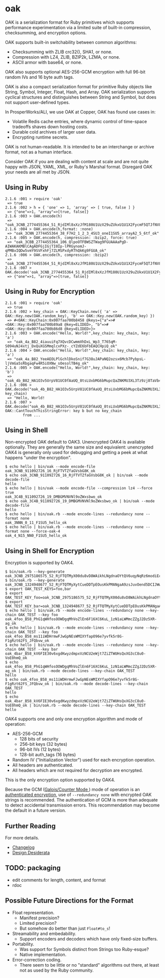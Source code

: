 # oak

OAK is a serialization format for Ruby primitives which supports
performance experimentation via a limited suite of built-in
compression, checksumming, and encryption options.

OAK supports built-in switchability between common algorithms:

  - Checksumming with ZLIB crc32(), SHA1, or none.
  - Compression with LZ4, ZLIB, BZIP2k, LZMA, or none.
  - ASCII armor with base64, or none.

OAK also supports optional AES-256-GCM encryption with full 96-bit
random IVs and 16 byte auth tags.

OAK is also a compact serialization format for primitive Ruby objects
like String, Symbol, Integer, Float, Hash, and Array.  OAK
serialization supports cyclical structures and distinguishes between
String and Symbol, but does not support user-defined types.

In ProsperWorks/ALI, we use OAK at Copper, OAK has found use cases in:

  - Volatile Redis cache entries, where dynamic control of time-space
    tradeoffs shaves down hosting costs.
  - Durable cold archives of larger user data.
  - Encrypting runtime secrets.

OAK is not human-readable.  It is intended to be an interchange or
archive format, not as a human interface.

Consider OAK if you are dealing with content at scale and are not
quite happy with JSON, YAML, XML, or Ruby's Marshal format.  Disregard
OAK your needs are all met by JSON.

## Using in Ruby

```
2.1.6 :001 > require 'oak'
 => true
2.1.6 :002 > h = { 'one' => 1, 'array' => [ true, false ] }
 => {"one"=>1, "array"=>[true, false]}
2.1.6 :003 > OAK.encode(h)
 => "oak_3CNB_2774455364_51_RjdIMl8xXzJfM180U1UzX29uZUkxU1U1X2FycmF5QTJfNV82dGY_ok"
2.1.6 :004 > OAK.encode(h,format: :none)
 => "oak_3CNN_2774455364_38_F7H2_1_2_3_4SU3_oneI1SU5_arrayA2_5_6tf_ok"
2.1.6 :005 > OAK.encode(h, compression: :bzip2, force: true)
 => "oak_3CBB_2774455364_106_QlpoOTFBWSZTWag9FGUAAAaPgD-AIWAKAKMBlCAgADFGjIGjTI0Ip-lPRGynomJ-qPMBxIQDw5vmY9SVFxhFj7ZLMSPxdyRThQkKg9FGUA_ok"
2.1.6 :006 > OAK.encode(h, compression: :bzip2)
 => "oak_3CNB_2774455364_51_RjdIMl8xXzJfM180U1UzX29uZUkxU1U1X2FycmF5QTJfNV82dGY_ok"
2.1.6 :007 > OAK.decode('oak_3CNB_2774455364_51_RjdIMl8xXzJfM180U1UzX29uZUkxU1U1X2FycmF5QTJfNV82dGY_ok')
 => {"one"=>1, "array"=>[true, false]}
```

## Using in Ruby for Encryption

```
2.1.6 :001 > require 'oak'
 => true
2.1.6 :002 > key_chain = OAK::KeyChain.new({ 'a' => OAK::Key.new(OAK.random_key), 'b' => OAK::Key.new(OAK.random_key) })
 => #<OAK::KeyChain:0x007faa700b8458 @keys={"a"=>#<OAK::Key:0x007faa700b89a8 @key=ELIDED>, "b"=>#<OAK::Key:0x007faa700b86d8 @key=ELIDED>}>
2.1.6 :003 > OAK.encode("Hello, World!",key_chain: key_chain, key: 'a')
 => "oak_4a_B82_4iauuiFq7XQvcDCwmmXhDxL_Wp3_T765qM-S094uNJ4xtj_DxQuXGSMmqlcxPXz-_cYZdE6bFbEAQCHpiQ_ok"
2.1.6 :004 > OAK.encode("Hello, World!",key_chain: key_chain, key: 'a')
 => "oak_4a_B82_YeeAEOLPlGchlDkoSnif7G38uJAPaNQ2ozsx6Mcb7PybpsL-ljVmGa5sRbgaqFw4R5iOXNw_sOesolTB4g_ok"
2.1.6 :005 > OAK.encode("Hello, World!",key_chain: key_chain, key: 'b')
 => "oak_4b_B82_HA1O3v5UrpV81UC0fAaUQ_8tsLUxbMG6bMupcQaZNKMU3XL3Tz9zj8TaVb4nvv3s0UhxFg3q9lmFIplvnQ_ok"
2.1.6 :006 > OAK.decode("oak_4b_B82_HA1O3v5UrpV81UC0fAaUQ_8tsLUxbMG6bMupcQaZNKMU3XL3Tz9zj8TaVb4nvv3s0UhxFg3q9lmFIplvnQ_ok",key_chain: key_chain)
 => "Hello, World!
2.1.6 :007 > OAK.decode("oak_4b_B82_HA1O3v5UrpV81UC0fAaUQ_8tsLUxbMG6bMupcQaZNKMU3XL3Tz9zj8TaVb4nvv3s0UhxFg3q9lmFIplvnQ_ok")
OAK::CantTouchThisStringError: key b but no key_chain
        from ...
```

## Using in Shell

Non-encrypted OAK default to OAK3.  Unencrypted OAK4 is available
optionally.  They are generally the same size and equivalent:
unencrypted OAK4 is generally only used for debugging and getting a
peek at what happens "under the encryption".

```
$ echo hello | bin/oak --mode encode-file
oak_3CNB_911092726_16_RjFTVTZfaGVsbG8K_ok
$ echo oak_3CNB_911092726_16_RjFTVTZfaGVsbG8K_ok | bin/oak --mode decode-file
hello
$ echo hello | bin/oak --mode encode-file --compression lz4 --force true
oak_3C4B_911092726_19_DMBGMVNVNl9oZWxsbwo_ok
$ echo oak_3C4B_911092726_19_DMBGMVNVNl9oZWxsbwo_ok | bin/oak --mode decode-file
hello
$ echo hello | bin/oak.rb --mode encode-lines --redundancy none --format none
oak_3NNN_0_11_F1SU5_hello_ok
$ echo hello | bin/oak.rb --mode encode-lines --redundancy none --format none --force-oak-4
oak_4_N15_NN0_F1SU5_hello_ok
```

## Using in Shell for Encryption

Encryption is supported by OAK4.

```
$ bin/oak.rb --key-generate
oak_3CNB_2975186575_52_RjFTQTMyX00du8vD8WAikhLNgdnaOYtQV6uqyNqRz6modiEcJHOl_ok
$ bin/oak.rb --key-generate
oak_3CNB_1324948677_52_RjFTQTMyXytCueDDTpEOusKkPMANgaA9zsJuvOend5DCIJWwJdjC_ok
$ export OAK_TEST_KEYS=foo,bar
$ export OAK_TEST_KEY_foo=oak_3CNB_2975186575_52_RjFTQTMyX00du8vD8WAikhLNgdnaOYtQV6uqyNqRz6modiEcJHOl_ok
$ export OAK_TEST_KEY_bar=oak_3CNB_1324948677_52_RjFTQTMyXytCueDDTpEOusKkPMANgaA9zsJuvOend5DCIJWwJdjC_ok
$ echo hello | bin/oak.rb --mode encode-lines --redundancy none --key-chain OAK_TEST --key foo
oak_4foo_B58_PhG1qWHfosOOWDgqMhVoZlEn6F16XC6KuL_1zN1aLWMmcZZgJ2Dz5XR-ag_ok
$ echo hello | bin/oak.rb --mode encode-lines --redundancy none --key-chain OAK_TEST --key foo
oak_4foo_B58_ms11iWDHrmwFJwGpNEsWMIXYfapO96e7yvfk5r8G-F1gRzt62FS_JFQbvw_ok
$ echo hello | bin/oak.rb --mode encode-lines --redundancy none --key-chain OAK_TEST --key bar
oak_4bar_B58_kV6FIE30v6xgdKwyzdmpxVzNCU2eWjt7ZiZTWUHsQxXG3cC8u0-VoE0hmQ_ok
$ echo oak_4foo_B58_PhG1qWHfosOOWDgqMhVoZlEn6F16XC6KuL_1zN1aLWMmcZZgJ2Dz5XR-ag_ok | bin/oak.rb --mode decode-lines --key-chain OAK_TEST
hello
$ echo oak_4foo_B58_ms11iWDHrmwFJwGpNEsWMIXYfapO96e7yvfk5r8G-F1gRzt62FS_JFQbvw_ok | bin/oak.rb --mode decode-lines --key-chain OAK_TEST
hello
$ echo oak_4bar_B58_kV6FIE30v6xgdKwyzdmpxVzNCU2eWjt7ZiZTWUHsQxXG3cC8u0-VoE0hmQ_ok | bin/oak.rb --mode decode-lines --key-chain OAK_TEST
hello
```
OAK4 supports one and only one encryption algorithm and mode of
operation:

- AES-256-GCM
  - 128 bits of security
  - 256-bit keys      (32 bytes)
  -  96-bit IVs       (12 bytes)
  - 128-bit auth_tags (16 bytes)
- Random IV ("Initialization Vector") used for each encryption operation.
- All headers are authenticated.
- All headers which are not required for decryption are encrypted.

This is the only encryption option supported by OAK4.

Because the GCM ([Galois/Counter Mode
](https://en.wikipedia.org/wiki/Galois%2FCounter_Mode)) mode of
operation is an [authenticated
encryption](https://en.wikipedia.org/wiki/Authenticated_encryption),
use of `--redundancy none` with encrypted OAK strings is recommended.
The authentication of GCM is more than adequate to detect accidental
transmission errors.  This recommendation may become the default in a
future version.


## Further Reading

For more details.

- [Changelog](CHANGELOG.md)
- [Design Desiderata](DESIDERATA.md)

## TODO: packaging

- edit comments for length, content, and format
- rdoc

## Possible Future Directions for the Format

- Float representation.
  - Manifest precision?
  - Limited precision?
  - But somehow do better than just `Float#to_s`!
- Streamability and embedability.
  - Support encoders and decoders which have only fixed-size buffers.
- Portability.
  - Was support for Symbols distinct from Strings too Ruby-esque?
  - Native implementation.
- Error-correction coding.
  - There seem to be little or no "standard" algorithms out there, at
    least not as used by the Ruby community.

